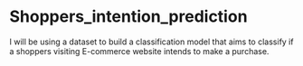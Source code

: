 # Shoppers_intention_prediction
I will be using a dataset to build a classification model that aims to classify if a shoppers visiting E-commerce website intends to make a purchase. 
